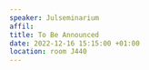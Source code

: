 ```yaml
---
speaker: Julseminarium
affil: 
title: To Be Announced
date: 2022-12-16 15:15:00 +01:00
location: room J440
---
```

